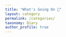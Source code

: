 ```yaml
---
title: "What's Going On 👀"
layout: category
permalink: /categories/
taxonomy: Diary
author_profile: true
---
```

